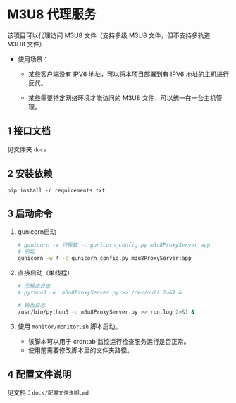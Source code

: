# M3U8 代理服务

该项目可以代理访问 M3U8 文件（支持多级 M3U8 文件，但不支持多轨道 M3U8 文件）

- 使用场景：

  - 某些客户端没有 IPV6 地址，可以将本项目部署到有 IPV6 地址的主机进行反代。

  - 某些需要特定网络环境才能访问的 M3U8 文件，可以统一在一台主机管理。

## 1 接口文档

见文件夹 `docs`

## 2 安装依赖

`pip install -r requirements.txt`

## 3 启动命令

1. gunicorn启动

   ```sh
   # gunicorn -w 线程数 -c gunicorn_config.py m3u8ProxyServer:app
   # 例如
   gunicorn -w 4 -c gunicorn_config.py m3u8ProxyServer:app
   ```

2. 直接启动（单线程）

   ```sh
   # 无输出日志
   # python3 -u  m3u8ProxyServer.py >> /dev/null 2>&1 &
   
   # 输出日志
   /usr/bin/python3 -u m3u8ProxyServer.py >> run.log 2>&1 &
   ```

3. 使用 `monitor/monitor.sh` 脚本启动。

   - 该脚本可以用于 crontab 监控运行检查服务运行是否正常。
   - 使用前需要修改脚本里的文件夹路径。

## 4 配置文件说明

见文档：`docs/配置文件说明.md`
